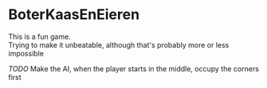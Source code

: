# BoterKaasEnEieren
This is a fun game.<br>
Trying to make it unbeatable, although that's probably more or less impossible


*TODO*
Make the AI, when the player starts in the middle, occupy the corners first
